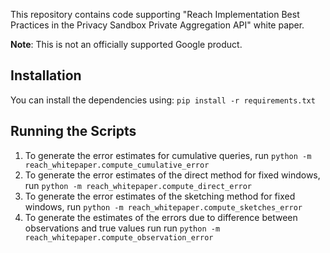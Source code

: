 This repository contains code supporting "Reach Implementation Best Practices in
the Privacy Sandbox Private Aggregation API" white paper.

**Note**: This is not an officially supported Google product.

## Installation

You can install the dependencies using: `pip install -r requirements.txt`

## Running the Scripts

1.  To generate the error estimates for cumulative queries, run `python -m
    reach_whitepaper.compute_cumulative_error`
2.  To generate the error estimates of the direct method for fixed windows, run
    `python -m reach_whitepaper.compute_direct_error`
3.  To generate the error estimates of the sketching method for fixed windows,
    run `python -m reach_whitepaper.compute_sketches_error`
4.  To generate the estimates of the errors due to difference between
    observations and true values run run `python -m
    reach_whitepaper.compute_observation_error`
